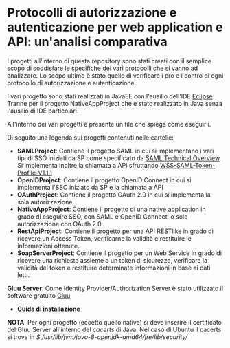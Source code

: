 # Protocolli di autorizzazione e autenticazione per web application e API: un'analisi comparativa

I progetti all'interno di questa repository sono stati creati con il semplice scopo di soddisfare
le specifiche dei vari protocolli che si vanno ad analizzare. Lo scopo ultimo è stato quello di
verificare i pro e i contro di ogni protocollo di autorizzazione e autenticazione.

I vari progetto sono stati realizzati in JavaEE con l'ausilio dell'IDE [Eclipse](https://www.eclipse.org/). Tranne per il progetto NativeAppProject che è stato realizzato in Java senza l'ausilio di IDE particolari.

All'interno dei vari progetti è presente un file che spiega come eseguirli.

Di seguito una legenda sui progetti contenuti nelle cartelle:
 - **SAMLProject**: Contiene il progetto SAML in cui si implementano i vari tipi di SSO iniziati da SP come specificato da [SAML Technical Overview](https://www.oasis-open.org/committees/download.php/27819/sstc-saml-tech-overview-2.0-cd-02.pdf). Si implementa inoltre la chiamata a API sfruttando [WSS-SAML-Token-Profile-V1.1.1](http://docs.oasis-open.org/wss-m/wss/v1.1.1/wss-SAMLTokenProfile-v1.1.1.html)
 - **OpenIDProject**: Contiene il progetto OpenID Connect in cui si implementa l'SSO iniziato da SP e la chiamata a API
 - **OAuthProject**: Contiene il progetto OAuth 2.0 in cui si implementa la sola autorizzazione.
 - **NativeAppProject**: Contiene il progetto di una native application in grado di eseguire SSO, con SAML e OpenID Connect, o solo autorizzazione con OAuth 2.0.
 - **RestApiProject**: Contiene il progetto per una API RESTlike in grado di ricevere un Access Token, verificarne la validità e restituire le informazioni ottenute.
 - **SoapServerProject**: Contiene il progetto per un Web Service in grado di ricevere una richiesta assieme a un token di sicurezza, verificare la validità del token e restituire determinate informazioni in base ai dati letti.
 
 **Gluu Server**: Come Identity Provider/Authorization Server è stato utilizzato il software gratuito [Gluu](https://www.gluu.org/)
 - [**Guida di installazione**](https://gluu.org/docs/ce/3.1.3.1/installation-guide/)
 
 **NOTA**: Per ogni progetto (eccetto quello native) si deve inserire il certificato del Gluu Server all'interno del *cacerts* di Java. 
 Nel caso di Ubuntu il cacerts si trova in *$ /usr/lib/jvm/java-8-openjdk-amd64/jre/lib/security/*
